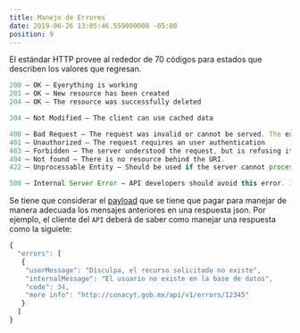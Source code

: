 ```yaml
---
title: Manejo de Errores
date: 2019-06-26 13:05:46.559000000 -05:00
position: 9
---
```


El estándar HTTP provee al rededor de 70 códigos para estados que describen los valores que regresan.

```javascript
200 – OK – Eyerything is working
201 – OK – New resource has been created
204 – OK – The resource was successfully deleted

304 – Not Modified – The client can use cached data

400 – Bad Request – The request was invalid or cannot be served. The exact error should be explained in the error payload. E.g. „The JSON is not valid“
401 – Unauthorized – The request requires an user authentication
403 – Forbidden – The server understood the request, but is refusing it or the access is not allowed.
404 – Not found – There is no resource behind the URI.
422 – Unprocessable Entity – Should be used if the server cannot process the enitity, e.g. if an image cannot be formatted or mandatory fields are missing in the payload.

500 – Internal Server Error – API developers should avoid this error. If an error occurs in the global catch blog, the stracktrace should be logged and not returned as response.
```

Se tiene que considerar el [payload](http://softwareengineering.stackexchange.com/questions/158603/what-does-the-term-payload-mean-in-programming) que se tiene que pagar para manejar de manera adecuada los mensajes anteriores en una respuesta json. Por ejemplo, el cliente del `API` deberá de saber como manejar una respuesta como la siguiete:

```javascript
{
  "errors": [
   {
    "userMessage": "Disculpa, el recurso solicitado no existe",
    "internalMessage": "El usuario no existe en la base de datos",
    "code": 34,
    "more info": "http://conacyt.gob.mx/api/v1/errors/12345"
   }
  ]
}
```
